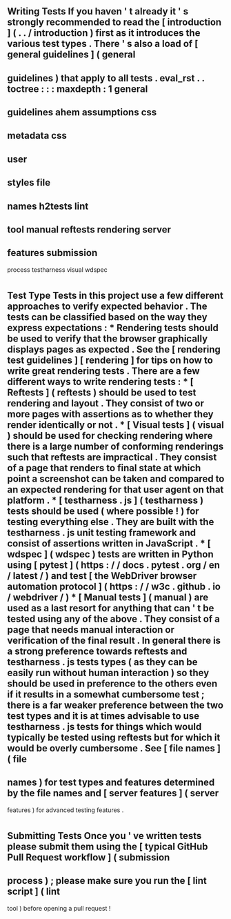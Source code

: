 #
Writing
Tests
If
you
haven
'
t
already
it
'
s
strongly
recommended
to
read
the
[
introduction
]
(
.
.
/
introduction
)
first
as
it
introduces
the
various
test
types
.
There
'
s
also
a
load
of
[
general
guidelines
]
(
general
-
guidelines
)
that
apply
to
all
tests
.
eval_rst
.
.
toctree
:
:
:
maxdepth
:
1
general
-
guidelines
ahem
assumptions
css
-
metadata
css
-
user
-
styles
file
-
names
h2tests
lint
-
tool
manual
reftests
rendering
server
-
features
submission
-
process
testharness
visual
wdspec
#
#
Test
Type
Tests
in
this
project
use
a
few
different
approaches
to
verify
expected
behavior
.
The
tests
can
be
classified
based
on
the
way
they
express
expectations
:
*
Rendering
tests
should
be
used
to
verify
that
the
browser
graphically
displays
pages
as
expected
.
See
the
[
rendering
test
guidelines
]
[
rendering
]
for
tips
on
how
to
write
great
rendering
tests
.
There
are
a
few
different
ways
to
write
rendering
tests
:
*
[
Reftests
]
(
reftests
)
should
be
used
to
test
rendering
and
layout
.
They
consist
of
two
or
more
pages
with
assertions
as
to
whether
they
render
identically
or
not
.
*
[
Visual
tests
]
(
visual
)
should
be
used
for
checking
rendering
where
there
is
a
large
number
of
conforming
renderings
such
that
reftests
are
impractical
.
They
consist
of
a
page
that
renders
to
final
state
at
which
point
a
screenshot
can
be
taken
and
compared
to
an
expected
rendering
for
that
user
agent
on
that
platform
.
*
[
testharness
.
js
]
(
testharness
)
tests
should
be
used
(
where
possible
!
)
for
testing
everything
else
.
They
are
built
with
the
testharness
.
js
unit
testing
framework
and
consist
of
assertions
written
in
JavaScript
.
*
[
wdspec
]
(
wdspec
)
tests
are
written
in
Python
using
[
pytest
]
(
https
:
/
/
docs
.
pytest
.
org
/
en
/
latest
/
)
and
test
[
the
WebDriver
browser
automation
protocol
]
(
https
:
/
/
w3c
.
github
.
io
/
webdriver
/
)
*
[
Manual
tests
]
(
manual
)
are
used
as
a
last
resort
for
anything
that
can
'
t
be
tested
using
any
of
the
above
.
They
consist
of
a
page
that
needs
manual
interaction
or
verification
of
the
final
result
.
In
general
there
is
a
strong
preference
towards
reftests
and
testharness
.
js
tests
types
(
as
they
can
be
easily
run
without
human
interaction
)
so
they
should
be
used
in
preference
to
the
others
even
if
it
results
in
a
somewhat
cumbersome
test
;
there
is
a
far
weaker
preference
between
the
two
test
types
and
it
is
at
times
advisable
to
use
testharness
.
js
tests
for
things
which
would
typically
be
tested
using
reftests
but
for
which
it
would
be
overly
cumbersome
.
See
[
file
names
]
(
file
-
names
)
for
test
types
and
features
determined
by
the
file
names
and
[
server
features
]
(
server
-
features
)
for
advanced
testing
features
.
#
#
Submitting
Tests
Once
you
'
ve
written
tests
please
submit
them
using
the
[
typical
GitHub
Pull
Request
workflow
]
(
submission
-
process
)
;
please
make
sure
you
run
the
[
lint
script
]
(
lint
-
tool
)
before
opening
a
pull
request
!
